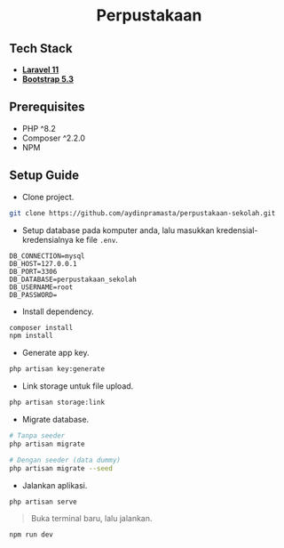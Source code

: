 <h1 align="center">Perpustakaan</h1>

## Tech Stack

- **[Laravel 11](https://laravel.com/)**
- **[Bootstrap 5.3](https://getbootstrap.com)**

## Prerequisites
- PHP ^8.2
- Composer ^2.2.0
- NPM

## Setup Guide

- Clone project.
```bash
git clone https://github.com/aydinpramasta/perpustakaan-sekolah.git
```
- Setup database pada komputer anda, lalu masukkan kredensial-kredensialnya ke file `.env`.
```
DB_CONNECTION=mysql
DB_HOST=127.0.0.1
DB_PORT=3306
DB_DATABASE=perpustakaan_sekolah
DB_USERNAME=root
DB_PASSWORD=
```
- Install dependency.
```bash
composer install
npm install
```
- Generate app key.
```bash
php artisan key:generate
```
- Link storage untuk file upload.
```bash
php artisan storage:link
```
- Migrate database.
```bash
# Tanpa seeder
php artisan migrate

# Dengan seeder (data dummy)
php artisan migrate --seed
```
- Jalankan aplikasi.
```bash
php artisan serve
```
> Buka terminal baru, lalu jalankan.
```bash
npm run dev
```
